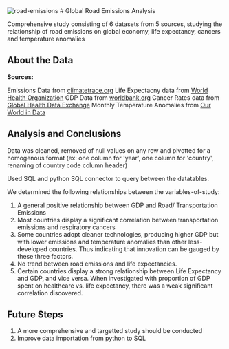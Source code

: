 <img src="https://media.hswstatic.com/eyJidWNrZXQiOiJjb250ZW50Lmhzd3N0YXRpYy5jb20iLCJrZXkiOiJnaWZcL2Fpci1wb2xsdXRpb24tMS5wbmciLCJlZGl0cyI6eyJyZXNpemUiOnsid2lkdGgiOjgyOH0sInRvRm9ybWF0IjoiYXZpZiJ9fQ==" alt="road-emissions" />
# Global Road Emissions Analysis 

Comprehensive study consisting of 6 datasets from 5 sources, studying the relationship of road emissions on global economy, life expectancy, cancers and temperature anomalies

## About the Data 

**Sources:**

Emissions Data from <a href="https://climatetrace.org/data#:~:text=Climate%20TRACE%20emissions%20data%20are,information%20on%20our%20beta%20API">climatetrace.org</a>
Life Expectacny data from <a href="https://data.who.int/indicators/i/48D9B0C/C64284D">World Health Organization</a>
GDP Data from <a href="https://data.worldbank.org/indicator/NY.GDP.PCAP.CD">worldbank.org</a>
Cancer Rates data from <a href="https://ghdx.healthdata.org/">Global Health Data Exchange</a>
Monthly Temperature Anomalies from <a href="https://ourworldindata.org/grapher/monthly-temperature-anomalies">Our World in Data</a>

## Analysis and Conclusions 

Data was cleaned, removed of null values on any row and pivotted for a homogenous format (ex: one column for 'year', one column for 'country', renaming of country code column header)

Used SQL and python SQL connector to query between the datatables. 

We determined the following relationships between the variables-of-study: 
1. A general positive relationship between GDP and Road/ Transportation Emissions
2. Most countries display a significant correlation between transportation emissions and respiratory cancers
3. Some countries adopt cleaner technologies, producing higher GDP but with lower emissions and temperature anomalies than other less-developed countries. Thus indicating that innovation can be gauged by these three factors.
4. No trend between road emissions and life expectancies.
5. Certain countries display a strong relationship between Life Expectancy and GDP, and vice versa. When investigated with proportion of GDP spent on healthcare vs. life expectancy, there was a weak significant correlation discovered.

## Future Steps 
1. A more comprehensive and targetted study should be conducted
2. Improve data importation from python to SQL
